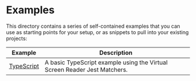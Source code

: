 # Examples

This directory contains a series of self-contained examples that you can use as
starting points for your setup, or as snippets to pull into your existing
projects:

| Example                    | Description                                                               |
| -------------------------- | ------------------------------------------------------------------------- |
| [TypeScript](./typescript) | A basic TypeScript example using the Virtual Screen Reader Jest Matchers. |

